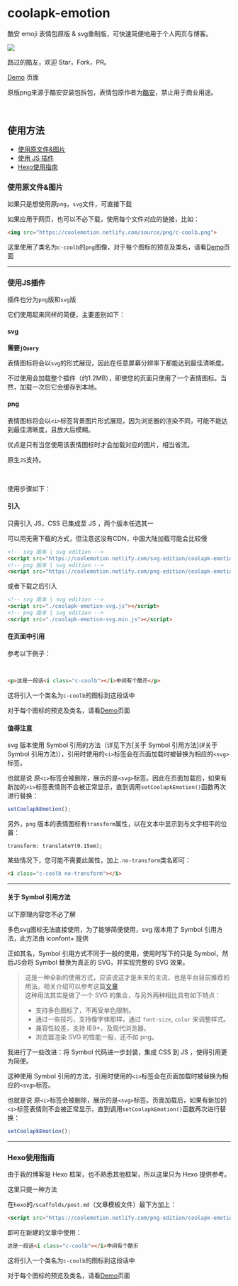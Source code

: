 # coolapk-emotion
酷安 emoji 表情包原版 & svg重制版，可快速简便地用于个人网页与博客。

![](https://coolemotion.netlify.com/source/other/0.png)

路过的酷友，欢迎  Star，Fork，PR。

[Demo](https://emotion.texice.xyz/demo.html) 页面<br>

原版png来源于酷安安装包拆包，表情包原作者为<a href="https://coolapk.com/">酷安</a>，禁止用于商业用途。

<br>

## 使用方法
- <a href="#使用原文件&图片">使用原文件&图片</a>
- <a href="#使用JS插件">使用 JS 插件</a>
- <a href="#Hexo使用指南">Hexo使用指南</a>

### 使用原文件&图片

如果只是想使用原`png`，`svg`文件，可直接下载

如果应用于网页，也可以不必下载，使用每个文件对应的链接，比如：

```html
<img src="https://coolemotion.netlify.com/source/png/c-coolb.png">
```

这里使用了类名为`c-coolb`的`png`图像，对于每个图标的预览及类名，请看[Demo](https://emotion.texice.xyz/demo.html)页面

<hr>

### 使用JS插件

插件也分为`png`版和`svg`版

它们使用起来同样的简便，主要差别如下：

#### svg

__需要`jQuery`__

表情图标将会以`svg`的形式展现，因此在任意屏幕分辨率下都能达到最佳清晰度。

不过使用会加载整个插件（约1.2MB），即使您的页面只使用了一个表情图标。当然，加载一次后它会缓存到本地。

#### png

表情图标将会以`<i>`标签背景图片形式展现，因为浏览器的渲染不同，可能不能达到最佳清晰度，且放大后模糊。

优点是只有当您使用该表情图标时才会加载对应的图片，相当省流。

原生`JS`支持。

<br>

使用步骤如下：




#### 引入

只需引入 JS，CSS 已集成至 JS ，两个版本任选其一

可以用无需下载的方式，但注意这没有CDN，中国大陆加载可能会比较慢

```html
<!-- svg 版本 | svg edition -->
<script src="https://coolemotion.netlify.com/svg-edition/coolapk-emotion-svg.js"></script>
<!-- png 版本 | svg edition -->
<script src="https://coolemotion.netlify.com/png-edition/coolapk-emotion-png.min.js"></script>
```

或者下载之后引入

```html
<!-- svg 版本 | svg edition -->
<script src="./coolapk-emotion-svg.js"></script>
<!-- png 版本 | svg edition -->
<script src="./coolapk-emotion-svg.min.js"></script>
```




#### 在页面中引用

参考以下例子：

<br>

```html
<p>这是一段话<i class="c-coolb"></i>中间有个酷币</p>
```

这将引入一个类名为`c-coolb`的图标到这段话中

对于每个图标的预览及类名，请看[Demo](https://emotion.texice.xyz/demo.html)页面




#### 值得注意

svg 版本使用 Symbol 引用的方法（详见下方[关于 Symbol 引用方法](#关于 Symbol 引用方法)），引用时使用的`<i>`标签会在页面加载时被替换为相应的`<svg>`标签。

也就是说 原`<i>`标签会被删除，展示的是`<svg>`标签。因此在页面加载后，如果有新加的`<i>`标签表情则不会被正常显示，直到调用`setCoolapkEmotion()`函数再次进行替换：

```javascript
setCoolapkEmotion();
```




另外，<code>png</code> 版本的表情图标有<code>transform</code>属性，以在文本中显示到与文字相平的位置：

<code>transform: translateY(0.15em);</code>

某些情况下，您可能不需要此属性，加上<code>.no-transform</code>类名即可：

```html
<i class="c-coolb no-transform"></i>
```

<hr>

#### 关于 Symbol 引用方法

以下原理内容您不必了解

<p>多色svg图标无法直接使用，为了能够简便使用，svg 版本用了 Symbol 引用方法，此方法由 <a href="https://www.iconfont.cn/">iconfont+</a> 提供</p>
<p>正如其名，Symbol 引用方式不同于一般的使用，使用时写下的只是 Symbol，然后JS会将 Symbol 替换为真正的 SVG，并实现完整的 SVG 效果。</p>

> <p>这是一种全新的使用方式，应该说这才是未来的主流，也是平台目前推荐的用法。相关介绍可以参考这篇<a href="https://www.iconfont.cn/help/detail?helptype=code">文章</a><br>这种用法其实是做了一个 SVG 的集合，与另外两种相比具有如下特点：</p><ul><li>支持多色图标了，不再受单色限制。</li><li>通过一些技巧，支持像字体那样，通过 <code>font-size</code>, <code>color</code> 来调整样式。</li><li>兼容性较差，支持 IE9+，及现代浏览器。</li><li>浏览器渲染 SVG 的性能一般，还不如 png。</li></ul>

我进行了一些改进：将 Symbol 代码进一步封装，集成 CSS 到 JS ，使得引用更为简便。

这种使用 Symbol 引用的方法，引用时使用的`<i>`标签会在页面加载时被替换为相应的`<svg>`标签。

也就是说 原`<i>`标签会被删除，展示的是`<svg>`标签。页面加载后，如果有新加的`<i>`标签表情则不会被正常显示，直到调用`setCoolapkEmotion()`函数再次进行替换：

```javascript
setCoolapkEmotion();
```

<hr>

### Hexo使用指南

由于我的博客是 Hexo 框架，也不熟悉其他框架，所以这里只为 Hexo 提供参考。

这里只提一种方法

在`hexo`的`/scaffolds/post.md`（文章模板文件）最下方加上：

```markdown
<script src="https://coolemotion.netlify.com/png-edition/coolapk-emotion-png.min.js"></script>
```

即可在新建的文章中使用：

```html
这是一段话<i class="c-coolb"></i>中间有个酷币
```

这将引入一个类名为`c-coolb`的图标到这段话中

对于每个图标的预览及类名，请看[Demo](https://emotion.texice.xyz/demo.html)页面